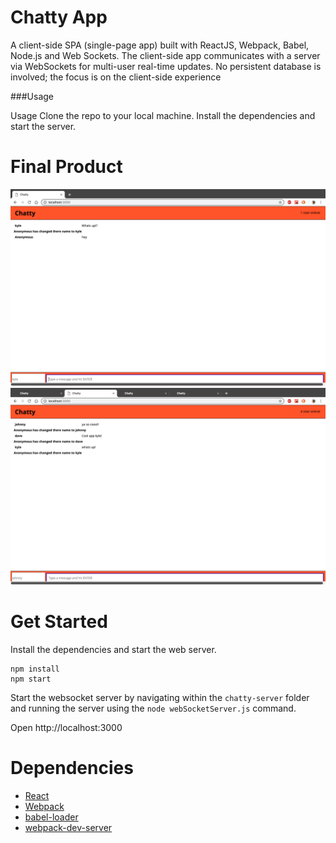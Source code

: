 Chatty App
=====================
A client-side SPA (single-page app) built with ReactJS, Webpack, Babel, Node.js and Web Sockets. The client-side app communicates with a server via WebSockets for multi-user real-time updates. No persistent database is involved; the focus is on the client-side experience

###Usage

Usage Clone the repo to your local machine. Install the dependencies and start the server.

Final Product
=====================
![`Screenshot of name change`](https://github.com/kylemcloughlin/chattyApp/blob/5a85807ec0209da9fbab68ef18aba89a5542b81e/docs/changeName.png?raw=true?raw=true)
![`Screenshot of conversation`](https://github.com/kylemcloughlin/chattyApp/blob/5a85807ec0209da9fbab68ef18aba89a5542b81e/docs/convo.png?raw=true?raw=true)

Get Started
=====================
Install the dependencies and start the web server.

```
npm install
npm start
```

Start the websocket server by navigating within the 
`chatty-server` folder and running the server using the `node webSocketServer.js` command.

Open http://localhost:3000 


Dependencies
=====================

* [React](https://reactjs.org/)
* [Webpack](https://www.npmjs.com/package/webpack)
* [babel-loader](https://github.com/babel/babel-loader)
* [webpack-dev-server](https://github.com/webpack/webpack-dev-server)
